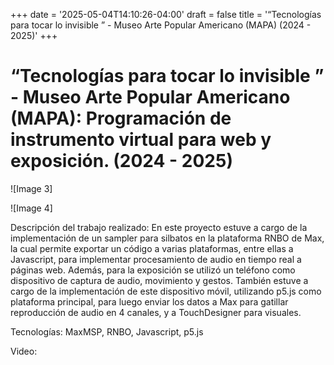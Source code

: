 +++
date = '2025-05-04T14:10:26-04:00'
draft = false
title = '“Tecnologías para tocar lo invisible ” - Museo Arte Popular Americano (MAPA) (2024 - 2025)'
+++

# “Tecnologías para tocar lo invisible ” - Museo Arte Popular Americano (MAPA): Programación de instrumento virtual para web y exposición. (2024 - 2025)

![Image 3]

![Image 4]

Descripción del trabajo realizado: En este proyecto estuve a cargo de la implementación de un sampler para silbatos en la plataforma RNBO de Max, la cual permite exportar un código a varias plataformas, entre ellas a Javascript, para implementar procesamiento de audio en tiempo real a páginas web. Además, para la exposición se utilizó un teléfono como dispositivo de captura de audio, movimiento y gestos. También estuve a cargo de la implementación de este dispositivo móvil, utilizando p5.js como plataforma principal, para luego enviar los datos a Max para gatillar reproducción de audio en 4 canales, y a TouchDesigner para visuales.

Tecnologías: MaxMSP, RNBO, Javascript, p5.js

Video:  
